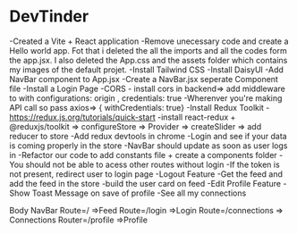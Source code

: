 # DevTinder

-Created a Vite + React application
-Remove unecessary code and create a Hello world app. Fot that i deleted the all the imports and all the codes form the app.jsx. I also deleted the App.css and the assets folder which contains my images of the default projet.
-Install Tailwind CSS
-Install DaisyUI
-Add NavBar component to App.jsx
-Create a NavBar.jsx seperate Component file
-Install a Login Page
-CORS - install cors in backend=> add middleware to with configurations: origin , credentials: true
-Wherenver you're making API call so pass axios=> { withCredentials: true}
-Install Redux Toolkit - https://redux.js.org/tutorials/quick-start
-install react-redux + @reduxjs/toolkit => configureStore => Provider => createSlider => add reducer to store
-Add redux devtools in chrome
-Login and see if your data is coming properly in the store
-NavBar should update as soon as user logs in
-Refactor our code to add constants file + create a components folder
-You should not be able to acess other routes without login
-If the token is not present, redirect user to login page
-Logout Feature
-Get the feed and add the feed in the store
-build the user card on feed
-Edit Profile Feature
-Show Toast Message on save of profile
-See all my connections

Body
NavBar
Route=/ =>Feed
Route=/login =>Login
Route=/connections => Connections
Router=/profile =>Profile
